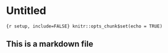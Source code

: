 Untitled
================

`{r setup, include=FALSE} knitr::opts_chunk$set(echo = TRUE)`

## This is a markdown file
